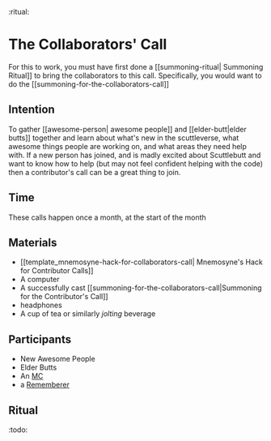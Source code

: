 :ritual:
# The Collaborators' Call

For this to work, you must have first done a [[summoning-ritual| Summoning Ritual]] to bring the
collaborators to this call.  Specifically, you would want to do the [[summoning-for-the-collaborators-call]]

##  Intention
To gather [[awesome-person| awesome people]] and [[elder-butt|elder butts]] together and learn about what's new in the scuttleverse, what awesome things people are working on, and what areas they need help with.  If a new person has joined, and is madly excited about Scuttlebutt and want to know how to help (but may not feel confident helping with the code) then a contributor's call can be a great thing to join.

## Time
These calls happen once a month, at the start of the month

## Materials
* [[template_mnemosyne-hack-for-collaborators-call| Mnemosyne's Hack for Contributor Calls]]
* A computer
* A successfully cast [[summoning-for-the-collaborators-call|Summoning for the Contributor's Call]]
* headphones
* A cup of tea or similarly _jolting_ beverage

## Participants
* New Awesome People
* Elder Butts
* An [MC](role_mc)
* a [Rememberer](role_rememberer)

## Ritual
:todo:






